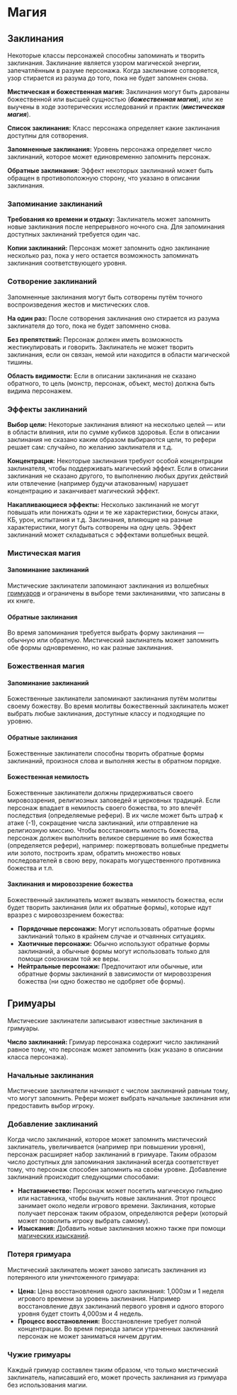 # Магия

## Заклинания

Некоторые классы персонажей способны запоминать и творить заклинания. Заклинание является узором магической энергии, запечатлённым в разуме персонажа. Когда заклинание сотворяется, узор стирается из разума до того, пока не будет запомнен снова.

**Мистическая и божественная магия:** Заклинания могут быть дарованы божественной или высшей сущностью (***божественная магия***), или же выучены в ходе эзотерических исследований и практик (***мистическая магия***).

**Список заклинания:** Класс персонажа определяет какие заклинания доступны для сотворения.

**Запомненные заклинания:** Уровень персонажа определяет число заклинаний, которое может единовременно запомнить персонаж.

**Обратные заклинания:** Эффект некоторых заклинаний может быть обращен в противоположную сторону, что указано в описании заклинания.

### Запоминание заклинаний

**Требования ко времени и отдыху:** Заклинатель может запомнить новые заклинания после непрерывного ночного сна. Для запоминания доступных заклинаний требуется один час.

**Копии заклинаний:** Персонаж может запомнить одно заклинание несколько раз, пока у него остается возможность запоминать заклинания соответствующего уровня.

### Сотворение заклинаний

Запомненные заклинания могут быть сотворены путём точного воспроизведения жестов и мистических слов.

**На один раз:** После сотворения заклинания оно стирается из разума заклинателя до того, пока не будет запомнено снова.

**Без препятствий:** Персонаж должен иметь возможность жестикулировать и говорить. Заклинатель не может творить заклинания, если он связан, немой или находится в области магической тишины.

**Область видимости:** Если в описании заклинания не сказано обратного, то цель (монстр, персонаж, объект, место) должна быть видима персонажем.

### Эффекты заклинаний

**Выбор цели:** Некоторые заклинания влияют на несколько целей — или в области влияния, или по сумме кубиков здоровья. Если в описании заклинания не сказано каким образом выбираются цели, то рефери решает сам: случайно, по желанию заклинателя и т.д.

**Концентрация:** Некоторые заклинания требуют особой концентрации заклинателя, чтобы поддерживать магический эффект. Если в описании заклинания не сказано другого, то выполнению любых других действий или отвлечение (например будучи атакованным) нарушает концентрацию и заканчивает магический эффект.

**Накапливающиеся эффекты:** Несколько заклинаний не могут повышать или понижать одни и те же характеристики, бонусы атаки, КБ, урон, испытания и т.д. Заклинания, влияющие на разные характеристики, могут быть сотворены на одну цель. Эффект заклинаний может складываться с эффектами волшебных вещей.

### Мистическая магия

#### Запоминание заклинаний

Мистические заклинатели запоминают заклинания из волшебных [гримуаров](#гримуары) и ограничены в выборе теми заклинаниями, что записаны в их книге.

#### Обратные заклинания

Во время запоминания требуется выбрать форму заклинания — обычную или обратную. Мистический заклинатель может запомнить обе формы одновременно, но как разные заклинания.

### Божественная магия

#### Запоминание заклинаний

Божественные заклинатели запоминают заклинания путём молитвы своему божеству. Во время молитвы божественный заклинатель может выбрать любые заклинания, доступные классу и подходящие по уровню.

#### Обратные заклинания

Божественные заклинатели способны творить обратные формы заклинаний, произнося слова и выполняя жесты в обратном порядке.

#### Божественная немилость

Божественные заклинатели должны придерживаться своего мировоззрения, религиозных заповедей и церковных традиций. Если персонаж впадает в немилость своего божества, то это влечёт последствия (определяемые рефери). В их числе может быть штраф к атаке (-1), сокращение числа заклинаний, или отправление на религиозную миссию. Чтобы восстановить милость божества, персонаж должен выполнить великое свершение во имя божества (определяется рефери), например: пожертвовать волшебные предметы или золото, построить храм, обратить множество новых последователей в свою веру, покарать могущественного противника божества и т.п.

#### Заклинания и мировоззрение божества

Божественный заклинатель может вызвать немилость божества, если будет творить заклинания (или их обратные формы), которые идут вразрез с мировоззрением божества:

- **Порядочные персонажи:** Могут использовать обратные формы заклинаний только в крайнем случае и отчаянных ситуациях.
- **Хаотичные персонажи:** Обычно используют обратные формы заклинаний, а обычные формы могут использовать только для помощи союзникам той же веры.
- **Нейтральные персонажи:** Предпочитают или обычные, или обратные формы заклинаний в зависимости от мировоззрения божества (ни одно божество не одобряет обе формы).

## Гримуары

Мистические заклинатели записывают известные заклинания в гримуары.

**Число заклинаний:** Гримуар персонажа содержит число заклинаний равное тому, что персонаж может запомнить (как указано в описании класса персонажа).

### Начальные заклинания

Мистические заклинатели начинают с числом заклинаний равным тому, что могут запомнить. Рефери может выбрать начальные заклинания или предоставить выбор игроку.

### Добавление заклинаний

Когда число заклинаний, которое может запомнить мистический заклинатель, увеличивается (например при повышении уровня), персонаж расширяет набор заклинаний в гримуаре. Таким образом число доступных для запоминания заклинаний всегда соответствует тому, что персонаж способен запомнить на своём уровне. Добавление заклинаний происходит следующими способами:

- **Наставничество:** Персонаж может посетить магическую гильдию или наставника, чтобы выучить новые заклинания. Этот процесс занимает около недели игрового времени. Заклинания, которые получает персонаж таким образом, определяются рефери (который может позволить игроку выбрать самому).
- **Изыскания:** Добавить новые заклинания можно также при помощи [магических изысканий](#магические-изыскания).

### Потеря гримуара

Мистический заклинатель может заново записать заклинания из потерянного или уничтоженного гримуара:

- **Цена:** Цена восстановления одного заклинания: 1,000зм и 1 неделя игрового времени за уровень заклинания. Например восстановление двух заклинаний первого уровня и одного второго уровня будет стоить 4,000зм и 4 недель.
- **Процесс восстановления:** Восстановление требует полной концентрации. Во время периода записи утраченных заклинаний персонаж не может заниматься ничем другим.

### Чужие гримуары

Каждый гримуар составлен таким образом, что только мистический заклинатель, написавший его, может прочесть заклинания из гримуара без использования магии.